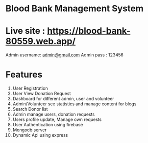 # Blood Bank Management System

# Live site : https://blood-bank-80559.web.app/
Admin username: admin@gmail.com
Admin pass : 123456

# Features
1. User Registration
2. User View Donation Request
3. Dashboard for different admin, user and volunteer
4. Admin/Volunteer see statistics and manage content for blogs
5. Search Donor list
6. Admin manage users, donation requests 
7. Users profile update, Manage own requests
8. User Authentication using firebase
9. Mongodb server
10. Dynamic Api using express





